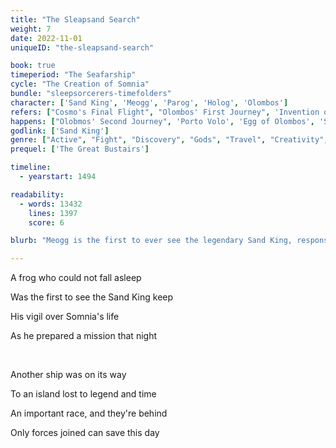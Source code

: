 ```yaml
---
title: "The Sleapsand Search"
weight: 7
date: 2022-11-01
uniqueID: "the-sleapsand-search"

book: true
timeperiod: "The Seafarship"
cycle: "The Creation of Somnia"
bundle: "sleepsorcerers-timefolders"
character: ['Sand King', 'Meogg', 'Parog', 'Holog', 'Olombos']
refers: ["Cosmo's Final Flight", "Olombos' First Journey", 'Invention of Sleep', 'Protobirds', 'Dodo', 'Apra', 'Apire', 'Gosti', 'Egg Cave', "Soul of Cosmo", 'Law of First Landing', 'Arrival of Seafarers', 'Faraway Islands', 'Sigriplant', 'Cristaltirans']
happens: ["Olobmos' Second Journey", 'Porto Volo', 'Egg of Olombos', 'Soulprotectors']
godlink: ['Sand King']
genre: ["Active", "Fight", "Discovery", "Gods", "Travel", "Creativity", "Sad", "Growth", "Biology", "History"]
prequel: ['The Great Bustairs']

timeline:
  - yearstart: 1494

readability:
  - words: 13432
    lines: 1397
    score: 6

blurb: "Meogg is the first to ever see the legendary Sand King, responsible for Sleep. He explains that others are sailing towards the same island as them, but with less noble intentions. Only one thing remains: pull out all the stops to win this race together."

---
```


A frog who could not fall asleep

Was the first to see the Sand King keep

His vigil over Somnia's life

As he prepared a mission that night

&nbsp;

Another ship was on its way

To an island lost to legend and time

An important race, and they're behind

Only forces joined can save this day